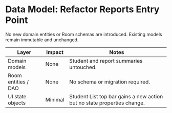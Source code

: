 # Data Model: Refactor Reports Entry Point

No new domain entities or Room schemas are introduced. Existing models remain immutable and unchanged.

| Layer | Impact | Notes |
|-------|--------|-------|
| Domain models | None | Student and report summaries untouched. |
| Room entities / DAO | None | No schema or migration required. |
| UI state objects | Minimal | Student List top bar gains a new action but no state properties change. |

